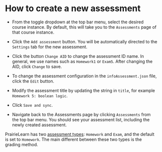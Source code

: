 # How to create a new assessment

* From the toggle dropdown at the top bar menu, select the desired course instance. By default, this will take you to the `Assessments` page of that course instance.

* Click the `Add assessment` button. You will be automatically directed to the `Settings` tab for the new assessment.

* Click the button `Change AID` to change the assessment ID name. In general, we use names such as `Homework1` or `Exam5`. After changing the AID, click `Change` to save.

* To change the assessment configuration in the `infoAssessment.json` file,  click the `Edit` button.

* Modify the assessment title by updating the string in `title`, for example `Homework 5: boolean logic`.

* Click `Save and sync`.

* Navigate back to the Assessments page by clicking `Assessments` from the top bar menu. You should see your assessment list, including the newly created assessment.

PrairieLearn has two [assessment types](../references/assessment.md#assessment-types): `Homework` and `Exam`, and the default is set to `Homework`. The main different between these two types is the grading method.
